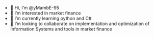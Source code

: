 - 👋 Hi, I’m @yMambE-95
- 👀 I’m interested in market finance 
- 🌱 I’m currently learning python and C#
- 💞️ I’m looking to collaborate on implementation and optimization of Information Systems and tools in market finance


<!---
yMambE-95/yMambE-95 is a ✨ special ✨ repository because its `README.md` (this file) appears on your GitHub profile.
You can click the Preview link to take a look at your changes.
--->
